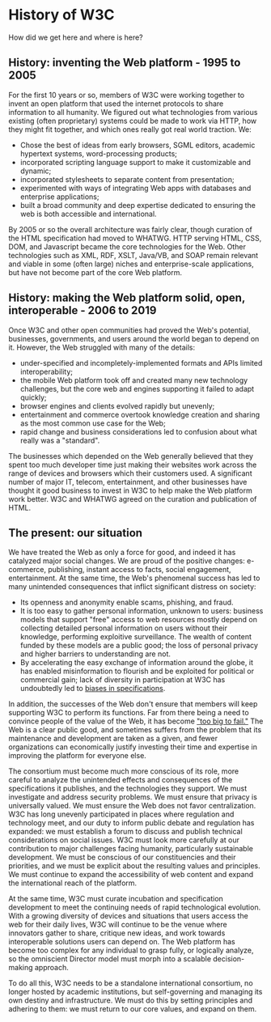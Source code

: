 # History of W3C

How did we get here and where is here?

## History: inventing the Web platform - 1995 to 2005
For the first 10 years or so, members of W3C were working together to invent an open platform that used the internet protocols to share information to all humanity. We figured out what technologies from various existing (often proprietary) systems could be made to work via HTTP, how they might fit together, and which ones really got real world traction. We:

* Chose the best of ideas from early browsers, SGML editors, academic hypertext systems, word-processing products;
* incorporated scripting language support to make it customizable and dynamic;
* incorporated stylesheets to separate content from presentation;
* experimented with ways of integrating Web apps with databases and enterprise applications;
* built a broad community and deep expertise dedicated to ensuring the web is both accessible and international.

By 2005 or so the overall architecture was fairly clear, though curation of the HTML specification had moved to WHATWG. HTTP serving HTML, CSS, DOM, and Javascript became the core technologies for the Web. Other technologies such as XML, RDF, XSLT, Java/VB, and SOAP remain relevant and viable in some (often large) niches and enterprise-scale applications, but have not become part of the core Web platform.

## History: making the Web platform solid, open, interoperable - 2006 to 2019
Once W3C and other open communities had proved the Web's potential, businesses, governments, and users around the world began to depend on it. However, the Web struggled with many of the details:

* under-specified and incompletely-implemented formats and APIs limited interoperability;
* the mobile Web platform took off and created many new technology challenges, but the core web and engines supporting it failed to adapt quickly;
* browser engines and clients evolved rapidly but unevenly;
* entertainment and commerce overtook knowledge creation and sharing as the most common use case for the Web;
* rapid change and business considerations led to confusion about what really was a "standard".

The businesses which depended on the Web generally believed that they spent too much developer time just making their websites work across the range of devices and browsers which their customers used. A significant number of major IT, telecom, entertainment, and other businesses have thought it good business to invest in W3C to help make the Web platform work better. W3C and WHATWG agreed on the curation and publication of HTML.

## The present: our situation
We have treated the Web as only a force for good, and indeed it has catalyzed major social changes. We are proud of the positive changes: e-commerce, publishing, instant access to facts, social engagement, entertainment. At the same time, the Web's phenomenal success has led to many unintended consequences that inflict significant distress on society:

* Its openness and anonymity enable scams, phishing, and fraud.
* It is too easy to gather personal information, unknown to users: business models that support "free" access to web resources mostly depend on collecting detailed personal information on users without their knowledge, performing exploitive surveillance. The wealth of content funded by these models are a public good; the loss of personal privacy and higher barriers to understanding are not.
* By accelerating the easy exchange of information around the globe, it has enabled misinformation to flourish and be exploited for political or commercial gain;
lack of diversity in participation at W3C has undoubtedly led to [biases in specifications](https://en.wikipedia.org/wiki/Algorithmic_bias).

In addition, the successes of the Web don't ensure that members will keep supporting W3C to perform its functions. Far from there being a need to convince people of the value of the Web, it has become ["too big to fail."](https://en.wikipedia.org/wiki/Too_big_to_fail) The Web is a clear public good, and sometimes suffers from the problem that its maintenance and development are taken as a given, and fewer organizations can economically justify investing their time and expertise in improving the platform for everyone else.

The consortium must become much more conscious of its role, more careful to analyze the unintended effects and consequences of the specifications it publishes, and the technologies they support. We must investigate and address security problems. We must ensure that privacy is universally valued. We must ensure the Web does not favor centralization. W3C has long unevenly participated in places where regulation and technology meet, and our duty to inform public debate and regulation has expanded: we must establish a forum to discuss and publish technical considerations on social issues. W3C must look more carefully at our contribution to major challenges facing humanity, particularly sustainable development.  We must be conscious of our constituencies and their priorities, and we must be explicit about the resulting values and principles. We must continue to expand the accessibility of web content and expand the international reach of the platform.

At the same time, W3C must curate incubation and specification development to meet the continuing needs of rapid technological evolution. With a growing diversity of devices and situations that users access the web for their daily lives, W3C will continue to be the venue where innovators gather to share, critique new ideas, and work towards interoperable solutions users can depend on. The Web platform has become too complex for any individual to grasp fully, or logically analyze, so the omniscient Director model must morph into a scalable decision-making approach.

To do all this, W3C needs to be a standalone international consortium, no longer hosted by academic institutions, but self-governing and managing its own destiny and infrastructure. We must do this by setting principles and adhering to them:  we must return to our core values, and expand on them.
